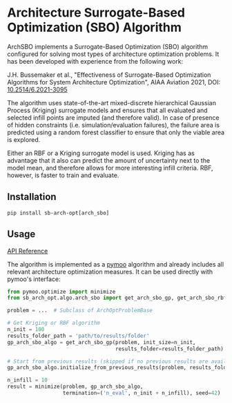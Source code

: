 # Architecture Surrogate-Based Optimization (SBO) Algorithm

ArchSBO implements a Surrogate-Based Optimization (SBO) algorithm configured for solving most types of architecture
optimization problems. It has been developed with experience from the following work:

J.H. Bussemaker et al., "Effectiveness of Surrogate-Based Optimization Algorithms for System Architecture Optimization",
AIAA Aviation 2021, DOI: [10.2514/6.2021-3095](https://arc.aiaa.org/doi/10.2514/6.2021-3095)

The algorithm uses state-of-the-art mixed-discrete hierarchical Gaussian Process (Kriging) surrogate models and ensures
that all evaluated and selected infill points are imputed (and therefore valid).
In case of presence of hidden constraints (i.e. simulation/evaluation failures), the failure area is predicted using
a random forest classifier to ensure that only the viable area is explored.

Either an RBF or a Kriging surrogate model is used. Kriging has as advantage that it also can predict the amount of
uncertainty next to the model mean, and therefore allows for more interesting infill criteria. RBF, however, is faster
to train and evaluate.

## Installation

```
pip install sb-arch-opt[arch_sbo]
```

## Usage

[API Reference](../api/arch_sbo.md)

The algorithm is implemented as a [pymoo](https://pymoo.org/) algorithm and already includes all relevant architecture
optimization measures. It can be used directly with pymoo's interface:

```python
from pymoo.optimize import minimize
from sb_arch_opt.algo.arch_sbo import get_arch_sbo_gp, get_arch_sbo_rbf

problem = ...  # Subclass of ArchOptProblemBase

# Get Kriging or RBF algorithm
n_init = 100
results_folder_path = 'path/to/results/folder'
gp_arch_sbo_algo = get_arch_sbo_gp(problem, init_size=n_init,
                                   results_folder=results_folder_path)

# Start from previous results (skipped if no previous results are available)
gp_arch_sbo_algo.initialize_from_previous_results(problem, results_folder_path)

n_infill = 10
result = minimize(problem, gp_arch_sbo_algo,
                  termination=('n_eval', n_init + n_infill), seed=42)  # Remove seed in production
```
